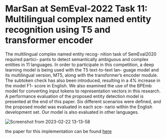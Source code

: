 
# MarSan at SemEval-2022 Task 11: Multilingual complex named entity recognition using T5 and transformer encoder

The multilingual complex named entity recog-
nition task of SemEval2020 required partici-
pants to detect semantically ambiguous and
complex entities in 11 languages. In order to
participate in this competition, a deep learning
model is being used with the T5 text-to-text lan-
guage model and its multilingual version, MT5,
along with the transformer’s encoder module.
The subtoken check has also been introduced,
resulting in a 4% increase in the model F1-
score in English. We also examined the use of
the BPEmb model for converting input tokens
to representation vectors in this research. A
performance evaluation of the proposed entity
detection model is presented at the end of this
paper. Six different scenarios were defined, and
the proposed model was evaluated in each sce-
nario within the English development set. Our
model is also evaluated in other languages.


![Screenshot from 2023-02-22 13-13-58](https://user-images.githubusercontent.com/86873813/220586905-e83055f8-5c10-4c97-9fa5-e9f7ab59520e.png)





the paper for this implementation can be found [here](https://aclanthology.org/2022.semeval-1.226/)
